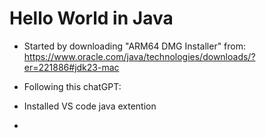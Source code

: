 # Hello World in Java

- Started by downloading "ARM64 DMG Installer" from: https://www.oracle.com/java/technologies/downloads/?er=221886#jdk23-mac

- Following this chatGPT: 

- Installed VS code java extention
- 